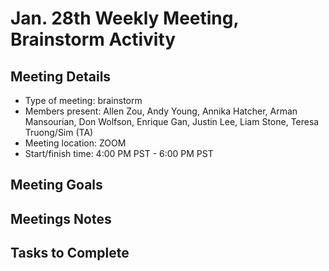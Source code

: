 # Jan. 28th Weekly Meeting, Brainstorm Activity

## Meeting Details

- Type of meeting: brainstorm
- Members present: Allen Zou, Andy Young, Annika Hatcher, Arman Mansourian, Don Wolfson, Enrique Gan, Justin Lee, Liam Stone, Teresa Truong/Sim (TA)
- Meeting location: ZOOM
- Start/finish time: 4:00 PM PST - 6:00 PM PST

## Meeting Goals

## Meetings Notes

## Tasks to Complete
